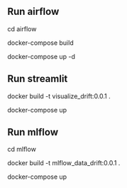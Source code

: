 ## Run airflow

cd airflow

docker-compose build

docker-compose up -d

## Run streamlit

docker build -t visualize_drift:0.0.1 .

docker-compose up

## Run mlflow
cd mlflow

docker build -t mlflow_data_drift:0.0.1 .

docker-compose up
